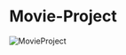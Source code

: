 # Movie-Project
![MovieProject](https://user-images.githubusercontent.com/62680911/116718542-463e2100-aa04-11eb-93ca-947dcb2ad1ea.jpg)
